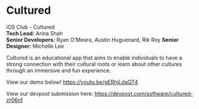 # Cultured
iOS Club - Cultured\
**Tech Lead:** Arina Shah\
**Senior Developers:** Ryan O'Meara, Austin Huguenard, Rik Roy
**Senior Designer:** Michelle Lee


Cultured is an educational app that aims to enable individuals to have a strong connection with their cultural roots or learn about other cultures through an immersive and fun experience.


View our demo below!
https://youtu.be/gERhjLdaQT4

View our devpost submission here: https://devpost.com/software/cultured-zr06nf

